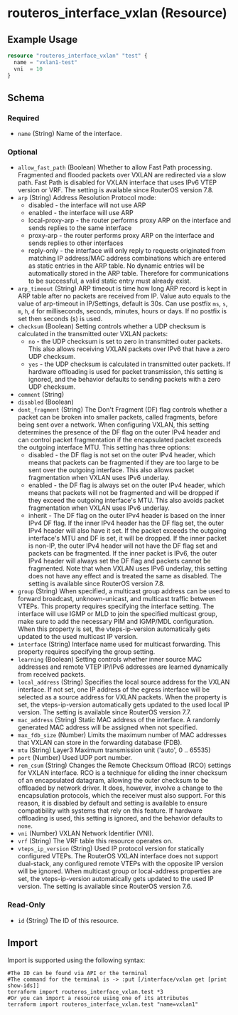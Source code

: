 # routeros_interface_vxlan (Resource)


## Example Usage
```terraform
resource "routeros_interface_vxlan" "test" {
  name = "vxlan1-test"
  vni  = 10
}
```

<!-- schema generated by tfplugindocs -->
## Schema

### Required

- `name` (String) Name of the interface.

### Optional

- `allow_fast_path` (Boolean) Whether to allow Fast Path processing. Fragmented and flooded packets over VXLAN are redirected via a slow path. Fast Path is disabled for VXLAN interface that uses IPv6 VTEP version or VRF. The setting is available since RouterOS version 7.8.
- `arp` (String) Address Resolution Protocol mode:
  * disabled - the interface will not use ARP
  * enabled - the interface will use ARP
  * local-proxy-arp - the router performs proxy ARP on the interface and sends replies to the same interface
  * proxy-arp - the router performs proxy ARP on the interface and sends replies to other interfaces
  * reply-only - the interface will only reply to requests originated from matching IP address/MAC address combinations which are entered as static entries in the ARP table. No dynamic entries will be automatically stored in the ARP table. Therefore for communications to be successful, a valid static entry must already exist.
- `arp_timeout` (String) ARP timeout is time how long ARP record is kept in ARP table after no packets are received from IP. Value auto equals to the value of arp-timeout in IP/Settings, default is 30s. Can use postfix `ms`, `s`, `m`, `h`, `d` for milliseconds, seconds, minutes, hours or days. If no postfix is set then seconds (s) is used.
- `checksum` (Boolean) Setting controls whether a UDP checksum is calculated in the transmitted outer VXLAN packets:
    - `no` - the UDP checksum is set to zero in transmitted outer packets. This also allows receiving VXLAN packets over IPv6 that have a zero UDP checksum.
    - `yes` - the UDP checksum is calculated in transmitted outer packets.
If hardware offloading is used for packet transmission, this setting is ignored, and the behavior defaults to sending packets with a zero UDP checksum.
- `comment` (String)
- `disabled` (Boolean)
- `dont_fragment` (String) The Don't Fragment (DF) flag controls whether a packet can be broken into smaller packets, called fragments, before being sent over a network. When configuring VXLAN, this setting determines the presence of the DF flag on the outer IPv4 header and can control packet fragmentation if the encapsulated packet exceeds the outgoing interface MTU. This setting has three options:
  * disabled - the DF flag is not set on the outer IPv4 header, which means that packets can be fragmented if they are too large to be sent over the outgoing interface. This also allows packet fragmentation when VXLAN uses IPv6 underlay. 
  * enabled - the DF flag is always set on the outer IPv4 header, which means that packets will not be fragmented and will be dropped if they exceed the outgoing interface's MTU. This also avoids packet fragmentation when VXLAN uses IPv6 underlay.
  * inherit - The DF flag on the outer IPv4 header is based on the inner IPv4 DF flag. If the inner IPv4 header has the DF flag set, the outer IPv4 header will also have it set. If the packet exceeds the outgoing interface's MTU and DF is set, it will be dropped. If the inner packet is non-IP, the outer IPv4 header will not have the DF flag set and packets can be fragmented. If the inner packet is IPv6, the outer IPv4 header will always set the DF flag and packets cannot be fragmented. Note that when VXLAN uses IPv6 underlay, this setting does not have any effect and is treated the same as disabled. The setting is available since RouterOS version 7.8.
- `group` (String) When specified, a multicast group address can be used to forward broadcast, unknown-unicast, and multicast traffic between VTEPs. This property requires specifying the interface setting. The interface will use IGMP or MLD to join the specified multicast group, make sure to add the necessary PIM and IGMP/MDL configuration. When this property is set, the vteps-ip-version automatically gets updated to the used multicast IP version.
- `interface` (String) Interface name used for multicast forwarding. This property requires specifying the group setting.
- `learning` (Boolean) Setting controls whether inner source MAC addresses and remote VTEP IP/IPv6 addresses are learned dynamically from received packets.
- `local_address` (String) Specifies the local source address for the VXLAN interface. If not set, one IP address of the egress interface will be selected as a source address for VXLAN packets. When the property is set, the vteps-ip-version automatically gets updated to the used local IP version. The setting is available since RouterOS version 7.7.
- `mac_address` (String) Static MAC address of the interface. A randomly generated MAC address will be assigned when not specified.
- `max_fdb_size` (Number) Limits the maximum number of MAC addresses that VXLAN can store in the forwarding database (FDB).
- `mtu` (String) Layer3 Maximum transmission unit ('auto', 0 .. 65535)
- `port` (Number) Used UDP port number.
- `rem_csum` (String) Changes the Remote Checksum Offload (RCO) settings for VXLAN interface. RCO is a technique for eliding the inner checksum of an encapsulated datagram, allowing the outer checksum to be offloaded by network driver. It does, however, involve a change to the encapsulation protocols, which the receiver must also support. For this reason, it is disabled by default and setting is available to ensure compatibility with systems that rely on this feature.
If hardware offloading is used, this setting is ignored, and the behavior defaults to `none`.
- `vni` (Number) VXLAN Network Identifier (VNI).
- `vrf` (String) The VRF table this resource operates on.
- `vteps_ip_version` (String) Used IP protocol version for statically configured VTEPs. The RouterOS VXLAN interface does not support dual-stack, any configured remote VTEPs with the opposite IP version will be ignored. When multicast group or local-address properties are set, the vteps-ip-version automatically gets updated to the used IP version. The setting is available since RouterOS version 7.6.

### Read-Only

- `id` (String) The ID of this resource.

## Import
Import is supported using the following syntax:
```shell
#The ID can be found via API or the terminal
#The command for the terminal is -> :put [/interface/vxlan get [print show-ids]]
terraform import routeros_interface_vxlan.test *3
#Or you can import a resource using one of its attributes
terraform import routeros_interface_vxlan.test "name=vxlan1"
```
